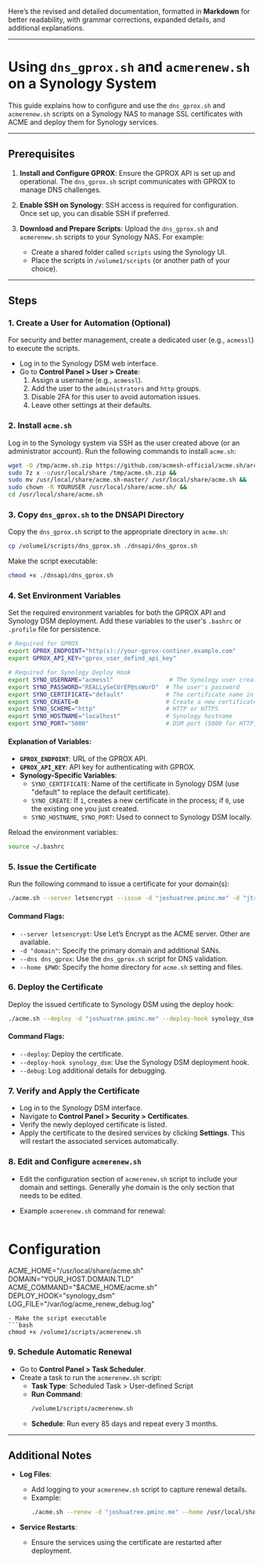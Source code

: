 Here’s the revised and detailed documentation, formatted in **Markdown** for better readability, with grammar corrections, expanded details, and additional explanations.

---

# Using `dns_gprox.sh` and `acmerenew.sh` on a Synology System

This guide explains how to configure and use the `dns_gprox.sh` and `acmerenew.sh` scripts on a Synology NAS to manage SSL certificates with ACME and deploy them for Synology services.

---

## **Prerequisites**

1. **Install and Configure GPROX**:
   Ensure the GPROX API is set up and operational. The `dns_gprox.sh` script communicates with GPROX to manage DNS challenges.

2. **Enable SSH on Synology**:
   SSH access is required for configuration. Once set up, you can disable SSH if preferred.

3. **Download and Prepare Scripts**:
   Upload the `dns_gprox.sh` and `acmerenew.sh` scripts to your Synology NAS. For example:
   - Create a shared folder called `scripts` using the Synology UI.
   - Place the scripts in `/volume1/scripts` (or another path of your choice).

---

## **Steps**

### **1. Create a User for Automation (Optional)**

For security and better management, create a dedicated user (e.g., `acmessl`) to execute the scripts.

- Log in to the Synology DSM web interface.
- Go to **Control Panel > User > Create**:
  1. Assign a username (e.g., `acmessl`).
  2. Add the user to the `administrators` and `http` groups.
  3. Disable 2FA for this user to avoid automation issues.
  4. Leave other settings at their defaults.

### **2. Install `acme.sh`**

Log in to the Synology system via SSH as the user created above (or an administrator account). Run the following commands to install `acme.sh`:

```bash
wget -O /tmp/acme.sh.zip https://github.com/acmesh-official/acme.sh/archive/master.zip &&
sudo 7z x -o/usr/local/share /tmp/acme.sh.zip &&
sudo mv /usr/local/share/acme.sh-master/ /usr/local/share/acme.sh &&
sudo chown -R YOURUSER /usr/local/share/acme.sh/ &&
cd /usr/local/share/acme.sh
```

### **3. Copy `dns_gprox.sh` to the DNSAPI Directory**

Copy the `dns_gprox.sh` script to the appropriate directory in `acme.sh`:

```bash
cp /volume1/scripts/dns_gprox.sh ./dnsapi/dns_gprox.sh
```

Make the script executable:

```bash
chmod +x ./dnsapi/dns_gprox.sh
```

### **4. Set Environment Variables**

Set the required environment variables for both the GPROX API and Synology DSM deployment. Add these variables to the user's `.bashrc` or `.profile` file for persistence.

```bash
# Required for GPROX
export GPROX_ENDPOINT="http(s)://your-gprox-continer.example.com"
export GPROX_API_KEY="gprox_user_defind_api_key"

# Required for Synology Deploy Hook
export SYNO_USERNAME="acmessl"                # The Synology user created earlier
export SYNO_PASSWORD="REALLySeCUrEP@ssWorD"  # The user's password
export SYNO_CERTIFICATE="default"            # The certificate name in Synology DSM
export SYNO_CREATE=0                         # Create a new certificate (0 = No, 1 = Yes)
export SYNO_SCHEME="http"                    # HTTP or HTTPS
export SYNO_HOSTNAME="localhost"             # Synology hostname
export SYNO_PORT="5000"                      # DSM port (5000 for HTTP, 5001 for HTTPS)
```

#### **Explanation of Variables**:
- **`GPROX_ENDPOINT`**: URL of the GPROX API.
- **`GPROX_API_KEY`**: API key for authenticating with GPROX.
- **Synology-Specific Variables**:
  - `SYNO_CERTIFICATE`: Name of the certificate in Synology DSM (use "default" to replace the default certificate).
  - `SYNO_CREATE`: If `1`, creates a new certificate in the process; if `0`, use the existing one you just created.
  - `SYNO_HOSTNAME`, `SYNO_PORT`: Used to connect to Synology DSM locally.

Reload the environment variables:
```bash
source ~/.bashrc
```

### **5. Issue the Certificate**

Run the following command to issue a certificate for your domain(s):

```bash
./acme.sh --server letsencrypt --issue -d "joshuatree.pminc.me" -d "jtree.pminc.me" --dns dns_gprox --home $PWD
```

#### **Command Flags**:
- `--server letsencrypt`: Use Let’s Encrypt as the ACME server. Other are available.
- `-d "domain"`: Specify the primary domain and additional SANs.
- `--dns dns_gprox`: Use the `dns_gprox.sh` script for DNS validation.
- `--home $PWD`: Specify the home directory for `acme.sh` setting and files. 

### **6. Deploy the Certificate**

Deploy the issued certificate to Synology DSM using the deploy hook:

```bash
./acme.sh --deploy -d "joshuatree.pminc.me" --deploy-hook synology_dsm --home $PWD --debug
```

#### **Command Flags**:
- `--deploy`: Deploy the certificate.
- `--deploy-hook synology_dsm`: Use the Synology DSM deployment hook.
- `--debug`: Log additional details for debugging.

### **7. Verify and Apply the Certificate**

- Log in to the Synology DSM interface.
- Navigate to **Control Panel > Security > Certificates**.
- Verify the newly deployed certificate is listed.
- Apply the certificate to the desired services by clicking **Settings**. This will restart the associated services automatically.

### **8. Edit and Configure `acmerenew.sh`**

- Edit the configuration section of `acmerenew.sh` script to include your domain and settings. Generally yhe domain is the only section that needs to be edited. 
- Example `acmerenew.sh` command for renewal:
  
  ```bash
 # Configuration
ACME_HOME="/usr/local/share/acme.sh"
DOMAIN="YOUR_HOST.DOMAIN.TLD"
ACME_COMMAND="$ACME_HOME/acme.sh"
DEPLOY_HOOK="synology_dsm"
LOG_FILE="/var/log/acme_renew_debug.log"
  ```
- Make the script executable  
```bash
chmod +x /volume1/scripts/acmerenew.sh
```

### **9. Schedule Automatic Renewal**

- Go to **Control Panel > Task Scheduler**.
- Create a task to run the `acmerenew.sh` script:
  - **Task Type**: Scheduled Task > User-defined Script
  - **Run Command**:
    ```bash
    /volume1/scripts/acmerenew.sh
    ```
  - **Schedule**: Run every 85 days and repeat every 3 months.

---

## **Additional Notes**

- **Log Files**:
  - Add logging to your `acmerenew.sh` script to capture renewal details.
  - Example:
    ```bash
    ./acme.sh --renew -d "joshuatree.pminc.me" --home /usr/local/share/acme.sh --dns dns_gprox --server letsencrypt >> /var/log/acme_renew.log 2>&1
    ```

- **Service Restarts**:
  - Ensure the services using the certificate are restarted after deployment.

